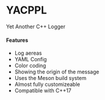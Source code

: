 # YACPPL
Yet Another C++ Logger

#### Features
- Log aereas
- YAML Config
- Color coding
- Showing the origin of the message
- Uses the Meson build system
- Almost fully customizeable
- Compatible with C++17
